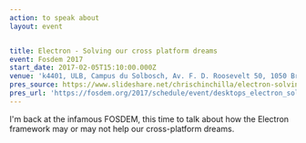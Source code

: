 ```yaml
---
action: to speak about
layout: event


title: Electron - Solving our cross platform dreams
event: Fosdem 2017
start_date: 2017-02-05T15:10:00.000Z
venue: 'k4401, ULB, Campus du Solbosch, Av. F. D. Roosevelt 50, 1050 Bruxelles, Belgium'
pres_source: https://www.slideshare.net/chrischinchilla/electron-solving-our-cross-platform-dreams
pres_url: 'https://fosdem.org/2017/schedule/event/desktops_electron_solving_cross_platform/'
---
```


I'm back at the infamous FOSDEM, this time to talk about how the Electron framework may or may not help our cross-platform dreams.
